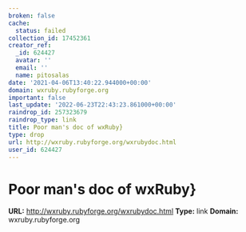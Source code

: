```yaml
---
broken: false
cache:
  status: failed
collection_id: 17452361
creator_ref:
  _id: 624427
  avatar: ''
  email: ''
  name: pitosalas
date: '2021-04-06T13:40:22.944000+00:00'
domain: wxruby.rubyforge.org
important: false
last_update: '2022-06-23T22:43:23.861000+00:00'
raindrop_id: 257323679
raindrop_type: link
title: Poor man's doc of wxRuby}
type: drop
url: http://wxruby.rubyforge.org/wxrubydoc.html
user_id: 624427
---
```


# Poor man's doc of wxRuby}

**URL:** http://wxruby.rubyforge.org/wxrubydoc.html
**Type:** link
**Domain:** wxruby.rubyforge.org
